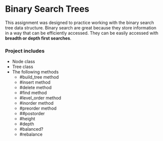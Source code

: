 # Binary Search Trees

This assignment was designed to practice working with the binary search tree data structure.
Binary search are great because they store information in a way that can be efficiently accessed. They can be easily accessed with <strong>breadth or depth first searches</strong>.

### Project includes

* Node class
* Tree class
* The following methods
  * #build_tree method
  * #insert method
  * #delete method
  * #find method
  * #level_order method
  * #inorder method
  * #preorder method
  * ##postorder
  * #height
  * #depth
  * #balanced?
  * #rebalance
  